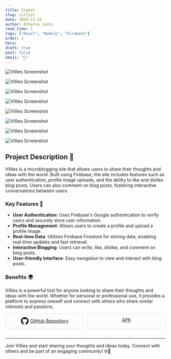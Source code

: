 ```yaml
---
title: Signal
slug: villies
date: 2020-11-15
author: Atharva Joshi
read_time: 1
tags: ["React", "NodeJs", "Firebase"]
order: 2
hero:
draft: true
past: false
emoji: "📶"
---
```


![Villies Screenshot](<https://file.notion.so/f/f/fa188428-c19e-4487-93da-26d24cc1e404/0d054b43-8542-46e7-b8d2-9e003e2f8a77/Screenshot_(14).png?id=7c3598de-769c-4ef3-a60c-2cabc775238f&table=block&spaceId=fa188428-c19e-4487-93da-26d24cc1e404&expirationTimestamp=1721224800000&signature=H9oSK3AWXhGrQ9w1YmbR9pDWnFF-67fNPWkQ_TRFPDs&downloadName=Screenshot+%2814%29.png>)

![Villies Screenshot](<https://file.notion.so/f/f/fa188428-c19e-4487-93da-26d24cc1e404/1a4fbb9a-cc99-414c-95ef-373e883f5f89/Screenshot_(15).png?id=0902fd19-8876-4437-83ac-caa919b60fe6&table=block&spaceId=fa188428-c19e-4487-93da-26d24cc1e404&expirationTimestamp=1721224800000&signature=IbaIrXGFl1aAC_JL67iC1aPcmLqAbo_6bfaNPfT4P2I&downloadName=Screenshot+%2815%29.png>)

![Villies Screenshot](<https://file.notion.so/f/f/fa188428-c19e-4487-93da-26d24cc1e404/97c6f7fa-cb26-466a-8ba9-311d2ae073ad/Screenshot_(17).png?id=69979f5f-e06d-48b2-b263-732f92ea97ca&table=block&spaceId=fa188428-c19e-4487-93da-26d24cc1e404&expirationTimestamp=1721224800000&signature=mtiAfkz5goTSHIYJMQ2CtvD32-F3q7ahNbRTJ5zkDEg&downloadName=Screenshot+%2817%29.png>)

![Villies Screenshot](<https://file.notion.so/f/f/fa188428-c19e-4487-93da-26d24cc1e404/8468872a-fd02-4f02-aeb0-dfe0b6817e54/Screenshot_(18).png?id=ac6c3757-3ea5-4e7f-a666-a61eb5ad3bec&table=block&spaceId=fa188428-c19e-4487-93da-26d24cc1e404&expirationTimestamp=1721224800000&signature=T3gkeTsBVI_16Z2H1iDB9nXy4C2wtxoKfo8TxGPruwk&downloadName=Screenshot+%2818%29.png>)

![Villies Screenshot](<https://file.notion.so/f/f/fa188428-c19e-4487-93da-26d24cc1e404/6c577b73-44b7-46c6-a40d-691f47a5125c/Screenshot_(19).png?id=643aadfc-7c7b-49f1-8cc0-37152ce4e589&table=block&spaceId=fa188428-c19e-4487-93da-26d24cc1e404&expirationTimestamp=1721224800000&signature=VS8kPAS9CGp543K4Lt9Ap4R9CGhLUWWHPj2YxiNTSiM&downloadName=Screenshot+%2819%29.png>)

![Villies Screenshot](<https://file.notion.so/f/f/fa188428-c19e-4487-93da-26d24cc1e404/66785b2e-2075-4f99-9e34-40dc70699326/Screenshot_(20).png?id=a4472dc1-edeb-497a-a81f-4f4ed4ceaa54&table=block&spaceId=fa188428-c19e-4487-93da-26d24cc1e404&expirationTimestamp=1721224800000&signature=my2NjjLfL3FqU54Qi_-Wg7_7Q3U71uq3Xl7vKgy0-p0&downloadName=Screenshot+%2820%29.png>)

![Villies Screenshot](<https://file.notion.so/f/f/fa188428-c19e-4487-93da-26d24cc1e404/0836318e-f2b8-41ce-af2e-8a43b00f0405/Screenshot_(22).png?id=8588c6fc-7426-4df1-ad62-ed818281a5ff&table=block&spaceId=fa188428-c19e-4487-93da-26d24cc1e404&expirationTimestamp=1721224800000&signature=qU_w_4fTrCO7Tk_jycasLyRAbxgnS7jv3ENSYyq4RL8&downloadName=Screenshot+%2822%29.png>)

![Villies Screenshot](<https://file.notion.so/f/f/fa188428-c19e-4487-93da-26d24cc1e404/3630d623-6003-4458-8f45-56cc8024616f/Screenshot_(23).png?id=712bdda2-649a-49cf-9a3b-1115bfb9818d&table=block&spaceId=fa188428-c19e-4487-93da-26d24cc1e404&expirationTimestamp=1721224800000&signature=EFjvjr5_kUTN9N7tPkdqyZx9_lAST8sIKI0PakgFrYk&downloadName=Screenshot+%2823%29.png>)

## Project Description 📝

Villies is a microblogging site that allows users to share their thoughts and ideas with the world. Built using Firebase, the site includes features such as user authentication, profile image uploads, and the ability to like and dislike blog posts. Users can also comment on blog posts, fostering interactive conversations between users.

### Key Features 🌟

- **User Authentication**: Uses Firebase's Google authentication to verify users and securely store user information.
- **Profile Management**: Allows users to create a profile and upload a profile image.
- **Real-time Data**: Utilizes Firebase Firestore for storing data, enabling real-time updates and fast retrieval.
- **Interactive Blogging**: Users can write, like, dislike, and comment on blog posts.
- **User-friendly Interface**: Easy navigation to view and interact with blog posts.

### Benefits 🌍

Villies is a powerful tool for anyone looking to share their thoughts and ideas with the world. Whether for personal or professional use, it provides a platform to express oneself and connect with others who share similar interests and passions.

<div style="display: flex; flex-wrap: wrap; gap: 10px;">

<div style="flex: 1; min-width: 150px; border: 1px solid #ddd; border-radius: 5px; padding: 10px; text-align: center;">
  <a href="https://github.com/atharva20-coder/vilify" target="_blank" style="display: flex; align-items: center; justify-content: center;">
    <svg height="24" width="24" viewBox="0 0 16 16" version="1.1" aria-hidden="true" style="fill: #000; margin-right: 5px;">
      <path fill-rule="evenodd" d="M8 0C3.58 0 0 3.58 0 8c0 3.54 2.29 6.53 5.47 7.59.4.07.55-.17.55-.38 0-.19-.01-.82-.01-1.49-2.01.37-2.53-.49-2.69-.94-.09-.23-.48-.94-.82-1.13-.28-.15-.68-.52-.01-.53.63-.01 1.08.58 1.23.82.72 1.21 1.87.87 2.33.66.07-.52.28-.87.51-1.07-1.78-.2-3.64-.89-3.64-3.95 0-.87.31-1.59.82-2.15-.08-.2-.36-1.02.08-2.12 0 0 .67-.21 2.2.82.64-.18 1.32-.27 2-.27.68 0 1.36.09 2 .27 1.53-1.04 2.2-.82 2.2-.82.44 1.1.16 1.92.08 2.12.51.56.82 1.27.82 2.15 0 3.07-1.87 3.75-3.65 3.95.29.25.54.73.54 1.48 0 1.07-.01 1.93-.01 2.2 0 .21.15.45.55.38A8.013 8.013 0 0 0 16 8c0-4.42-3.58-8-8-8z"></path>
    </svg>
    GitHub Repository
  </a>
</div>

<div style="flex: 1; min-width: 150px; border: 1px solid #ddd; border-radius: 5px; padding: 10px; text-align: center;">
  <a href="https://villies.vercel.app/" target="_blank">APK</a>
</div>
</div>

<br>

---

Join Villies and start sharing your thoughts and ideas today. Connect with others and be part of an engaging community! 🌐📝
